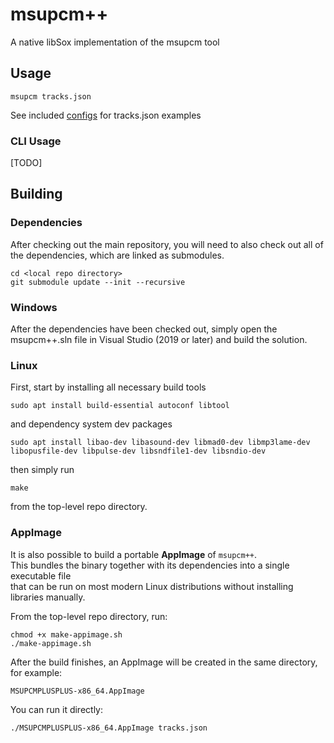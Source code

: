 # msupcm++

A native libSox implementation of the msupcm tool

## Usage

```
msupcm tracks.json
```

See included [configs](configs/) for tracks.json examples

### CLI Usage

[TODO]

## Building

### Dependencies

After checking out the main repository, you will need to also check out all of the dependencies, which are linked as submodules.

```
cd <local repo directory>
git submodule update --init --recursive
```

### Windows

After the dependencies have been checked out, simply open the msupcm++.sln file in Visual Studio (2019 or later) and build the solution.

### Linux

First, start by installing all necessary build tools

```
sudo apt install build-essential autoconf libtool
```

and dependency system dev packages

```
sudo apt install libao-dev libasound-dev libmad0-dev libmp3lame-dev libopusfile-dev libpulse-dev libsndfile1-dev libsndio-dev
```

then simply run

```
make
```

from the top-level repo directory.

### AppImage

It is also possible to build a portable **AppImage** of `msupcm++`.  
This bundles the binary together with its dependencies into a single executable file  
that can be run on most modern Linux distributions without installing libraries manually.

From the top-level repo directory, run:

```
chmod +x make-appimage.sh  
./make-appimage.sh
```

After the build finishes, an AppImage will be created in the same directory,  
for example:

```
MSUPCMPLUSPLUS-x86_64.AppImage
```

You can run it directly:

```
./MSUPCMPLUSPLUS-x86_64.AppImage tracks.json
```
